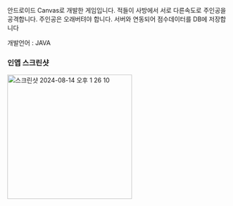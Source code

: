안드로이드 Canvas로 개발한 게임입니다.
적들이 사방에서 서로 다른속도로 주인공을 공격합니다. 
주인공은 오래버텨야 합니다.
서버와 연동되어 점수데이터를 DB에 저장합니다

개발언어 : JAVA 

### 인앱 스크린샷

<img width="283" alt="스크린샷 2024-08-14 오후 1 26 10" src="https://github.com/user-attachments/assets/f8386dfa-3c90-45dc-8104-2572e7f5abb1">
